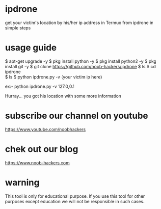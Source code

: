 # ipdrone
get your victim's location by his/her ip address in Termux from ipdrone
in simple steps 

# usage guide
$ apt-get upgrade -y
$ pkg install python -y
$ pkg install python2 -y
$ pkg install git -y
$ git clone https://github.com/noob-hackers/ipdrone
$ ls
$ cd ipdrone   
$ ls
$ python ipdrone.py -v (your victim ip here)
    
ex:- python ipdrone.py -v 127.0,0.1

Hurray... you got his location with some more information

# subscribe our channel on youtube
https://www.youtube.com/noobhackers

# chek out our blog 
https://www.noob-hackers.com

# warning
This tool is only for educational purpose. If you use this tool for other purposes except education we will not be responsible in such cases.

